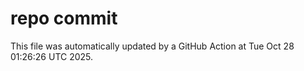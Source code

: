 # repo commit

This file was automatically updated by a GitHub Action at Tue Oct 28 01:26:26 UTC 2025.
